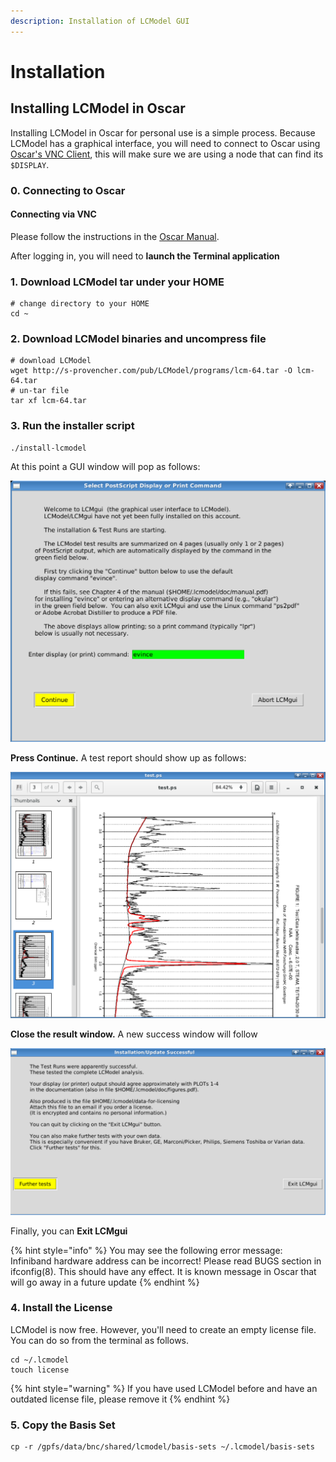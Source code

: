 ```yaml
---
description: Installation of LCModel GUI
---
```


# Installation

## Installing LCModel in Oscar

Installing LCModel in Oscar for personal use is a simple process. Because LCModel has a graphical interface, you will need to connect to Oscar using [Oscar's VNC Client](https://docs.ccv.brown.edu/oscar/connecting-to-oscar/vnc), this will make sure we are using a node that can find its `$DISPLAY`.

### 0. Connecting to Oscar

#### Connecting via VNC

Please follow the instructions in the [Oscar Manual](https://docs.ccv.brown.edu/oscar/connecting-to-oscar/vnc).

After logging in, you will need to **launch the Terminal application**

### 1. Download LCModel tar under your HOME

```text
# change directory to your HOME 
cd ~
```

### 2. Download LCModel binaries and uncompress file

```text
# download LCModel
wget http://s-provencher.com/pub/LCModel/programs/lcm-64.tar -O lcm-64.tar
# un-tar file
tar xf lcm-64.tar
```

### 3. Run the installer script

```text
./install-lcmodel
```

At this point a GUI window will pop as follows:

![LCModel Select PostScript Display or Print Command](../.gitbook/assets/image%20%287%29.png)

**Press Continue.** A test report should show up as follows:

![LC Model Sample PostScript Result](../.gitbook/assets/image%20%286%29.png)

**Close the result window.** A new success window will follow

![Confirmation Screen for a Successful LCModel Test](../.gitbook/assets/image%20%288%29.png)

Finally, you can **Exit LCMgui**

{% hint style="info" %}
You may see the following error message: Infiniband hardware address can be incorrect! Please read BUGS section in ifconfig\(8\). This should have any effect. It is known message in Oscar that will go away in a future update
{% endhint %}

### **4. Install the License**

LCModel is now free. However, you'll need to create an empty license file. You can do so from the terminal as follows. 

```text
cd ~/.lcmodel
touch license
```

{% hint style="warning" %}
If you have used LCModel before and have an outdated license file, please remove it
{% endhint %}

### 5. Copy the Basis Set

```text
cp -r /gpfs/data/bnc/shared/lcmodel/basis-sets ~/.lcmodel/basis-sets
```





